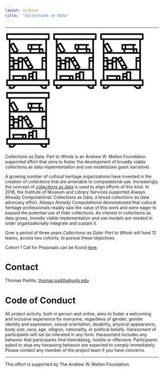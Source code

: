 ```yaml
---
layout: archive
title:  "Collections as Data"
---
```

---
![library](images/library.png) ![library](images/library.png) ![library](images/library.png) ![library](images/library.png)

Collections as Data: Part to Whole is an Andrew W. Mellon Foundation supported effort that aims to foster the development of broadly viable collections as data implementaiton and use models(see grant narrative). 

A growing number of cultural heritage organizations have invested in the creation of collections that are amenable to computational use. Increasingly, the concept of [collections as data](https://collectionsasdata.github.io/statement/) is used to align efforts of this kind. In 2016, the Institute of Museum and Library Services supported Always Already Computational: Collections as Data, a broad collections as data advocacy effort. *Always Already Computational* demonstrated that cultural hertiage professionals readily saw the value of this work and were eager to expand the potential use of their collections. As interest in collections as data grows, broadly viable implementation and use models are needed in order organizationally integrate and sustain it. 

Over a period of three years *Collections as Data: Part to Whole* will fund 12 teams, across two cohorts, to pursue these objectives. 

Cohort 1 Call for Proposals can be found [here]().
 
# Contact  

Thomas Padilla, <thomas.padilla@unlv.edu>

# Code of Conduct

All project activity, both in person and online, aims to foster a welcoming and inclusive experience for everyone, regardless of gender, gender identity and expression, sexual orientation, disability, physical appearance, body size, race, age, religion, nationality, or political beliefs. Harassment of participants will not be tolerated in any form. Harassment includes any behavior that participants find intimidating, hostile or offensive. Participants asked to stop any harassing behavior are expected to comply immediately. Please contact any member of the project team if you have concerns.


---
This effort is supported by The Andrew W. Mellon Foundation.   
